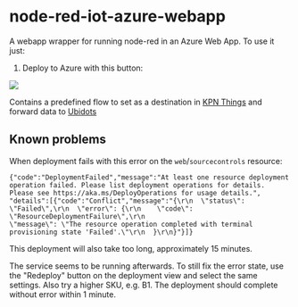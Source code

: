 # node-red-iot-azure-webapp

A webapp wrapper for running node-red in an Azure Web App.
To use it just:

1. Deploy to Azure with this button:

<a href="https://portal.azure.com/#create/Microsoft.Template/uri/https%3A%2F%2Fraw.githubusercontent.com%2Ftensukashi%2Fnode-red-iot-azure-webapp%2Fmain%2Fwebapp.json" target="_blank"><img src="http://azuredeploy.net/deploybutton.png"/></a>

Contains a predefined flow to set as a destination in [KPN Things](https://portal.kpnthings.com/) and forward data to [Ubidots](https://www.ubidots.com/)

## Known problems

When deployment fails with this error on the `web`/`sourcecontrols` resource:

```
{"code":"DeploymentFailed","message":"At least one resource deployment operation failed. Please list deployment operations for details. Please see https://aka.ms/DeployOperations for usage details.",
"details":[{"code":"Conflict","message":"{\r\n  \"status\": \"Failed\",\r\n  \"error\": {\r\n    \"code\": \"ResourceDeploymentFailure\",\r\n    
\"message\": \"The resource operation completed with terminal provisioning state 'Failed'.\"\r\n  }\r\n}"}]}
```

This deployment will also take too long, approximately 15 minutes.

The service seems to be running afterwards. To still fix the error state, use the "Redeploy" button on the deployment view and select the same settings. Also try a higher SKU, e.g. B1. The deployment should complete without error within 1 minute.
